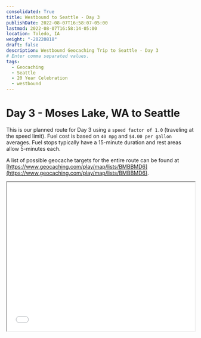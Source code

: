 ```yaml
---
consolidated: True
title: Westbound to Seattle - Day 3
publishDate: 2022-08-07T16:58:07-05:00
lastmod: 2022-08-07T16:58:14-05:00
location: Toledo, IA
weight: "-20220818"
draft: false
description: Westbound Geocaching Trip to Seattle - Day 3
# Enter comma separated values.
tags:
  - Geocaching
  - Seattle
  - 20 Year Celebration
  - westbound
---
```


# Day 3 - Moses Lake, WA to Seattle

This is our planned route for Day 3 using a `speed factor of 1.0` (traveling at the speed limit).  Fuel cost is based on `40 mpg` and `$4.00 per gallon` averages.  Fuel stops typically have a 15-minute duration and rest areas allow 5-minutes each.

A list of possible geocache targets for the entire route can be found at [https://www.geocaching.com/play/map/lists/BMBBMD6](https://www.geocaching.com/play/map/lists/BMBBMD6).  

<iframe src="/html/Westbound-Day-3.html" style="width: 100%; height: 400px; border:1;" title="Westbound Day 3"></iframe>
